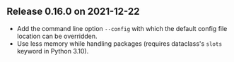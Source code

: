 ## Release 0.16.0 on 2021-12-22

- Add the command line option `--config` with which the default config file
  location can be overridden.
- Use less memory while handling packages (requires dataclass's `slots` keyword
  in Python 3.10).